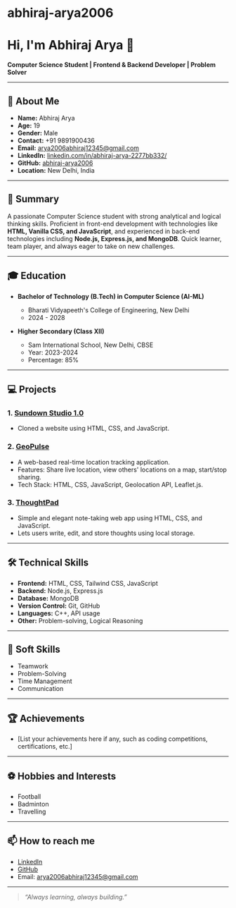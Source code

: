 # abhiraj-arya2006
# Hi, I'm Abhiraj Arya 👋

**Computer Science Student | Frontend & Backend Developer | Problem Solver**

---

## 👤 About Me

- **Name:** Abhiraj Arya
- **Age:** 19
- **Gender:** Male
- **Contact:** +91 9891900436
- **Email:** arya2006abhiraj12345@gmail.com
- **LinkedIn:** [linkedin.com/in/abhiraj-arya-2277bb332/](https://www.linkedin.com/in/abhiraj-arya-2277bb332/)
- **GitHub:** [abhiraj-arya2006](https://github.com/abhiraj-arya2006)
- **Location:** New Delhi, India

---

## 🚀 Summary

A passionate Computer Science student with strong analytical and logical thinking skills. Proficient in front-end development with technologies like **HTML, Vanilla CSS, and JavaScript**, and experienced in back-end technologies including **Node.js, Express.js, and MongoDB**. Quick learner, team player, and always eager to take on new challenges.

---

## 🎓 Education

- **Bachelor of Technology (B.Tech) in Computer Science (AI-ML)**
  - Bharati Vidyapeeth's College of Engineering, New Delhi
  - 2024 - 2028

- **Higher Secondary (Class XII)**
  - Sam International School, New Delhi, CBSE
  - Year: 2023-2024
  - Percentage: 85%

---

## 💻 Projects

### 1. [Sundown Studio 1.0](https://github.com/abhiraj-arya2006/Sundown-studio-1.0)
- Cloned a website using HTML, CSS, and JavaScript.

### 2. [GeoPulse](https://github.com/abhiraj-arya2006/GeoPulse)
- A web-based real-time location tracking application.
- Features: Share live location, view others' locations on a map, start/stop sharing.
- Tech Stack: HTML, CSS, JavaScript, Geolocation API, Leaflet.js.

### 3. [ThoughtPad](https://github.com/abhiraj-arya2006/ThoughtPad)
- Simple and elegant note-taking web app using HTML, CSS, and JavaScript.
- Lets users write, edit, and store thoughts using local storage.

---

## 🛠️ Technical Skills

- **Frontend:** HTML, CSS, Tailwind CSS, JavaScript
- **Backend:** Node.js, Express.js
- **Database:** MongoDB
- **Version Control:** Git, GitHub
- **Languages:** C++, API usage
- **Other:** Problem-solving, Logical Reasoning

---

## 🤝 Soft Skills

- Teamwork
- Problem-Solving
- Time Management
- Communication

---

## 🏆 Achievements

- [List your achievements here if any, such as coding competitions, certifications, etc.]

---

## ⚽ Hobbies and Interests

- Football
- Badminton
- Travelling

---

## 📫 How to reach me

- [LinkedIn](https://www.linkedin.com/in/abhiraj-arya-2277bb332/)
- [GitHub](https://github.com/abhiraj-arya2006)
- Email: arya2006abhiraj12345@gmail.com

---

> _“Always learning, always building.”_
